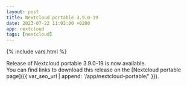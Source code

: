 ```yaml
---
layout: post
title: Nextcloud portable 3.9.0-19
date: 2023-07-22 11:02:00 +0200
app: nextcloud
tags: [nextcloud]
---
```

{% include vars.html %}

Release of Nextcloud portable 3.9.0-19 is now available.<br />
You can find links to download this release on the [Nextcloud portable page]({{ var_seo_url | append: '/app/nextcloud-portable/' }}).
